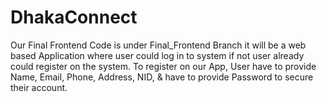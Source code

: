 # DhakaConnect
Our Final Frontend Code is under Final_Frontend Branch 
it will be a web based Application where user could log in to system if not user already could register on the system. To register on our App, User have to provide Name, Email, Phone, Address, NID, &amp; have to provide Password to secure their account. 
